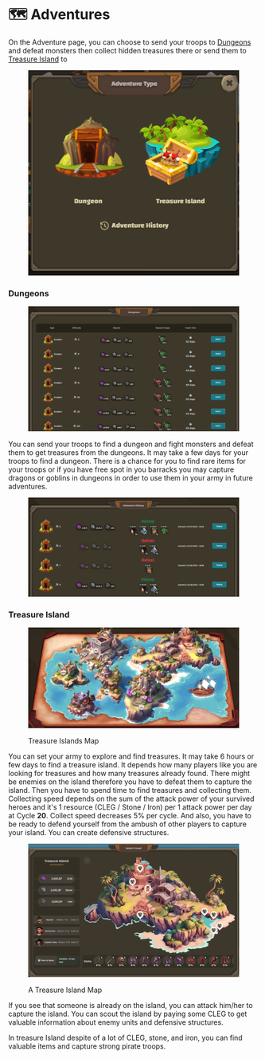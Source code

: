 # 🗺 Adventures

On the Adventure page, you can choose to send your troops to [Dungeons ](adventures.md#dungeons)and defeat monsters then collect hidden treasures there or send them to [Treasure Island](adventures.md#treasure-island) to

<figure><img src="../.gitbook/assets/image (2) (1).png" alt=""><figcaption></figcaption></figure>

### Dungeons

<figure><img src="../.gitbook/assets/image (4).png" alt=""><figcaption></figcaption></figure>

You can send your troops to find a dungeon and fight monsters and defeat them to get treasures from the dungeons. It may take a few days for your troops to find a dungeon. There is a chance for you to find rare items for your troops or if you have free spot in you barracks you may capture dragons or goblins in dungeons in order to use them in your army in future adventures.

<figure><img src="../.gitbook/assets/image (1) (2) (1).png" alt=""><figcaption></figcaption></figure>

### Treasure Island

<figure><img src="../.gitbook/assets/image (2).png" alt=""><figcaption><p>Treasure Islands Map</p></figcaption></figure>

You can set your army to explore and find treasures. It may take 6 hours or few days to find a treasure island. It depends how many players like you are looking for treasures and how many treasures already found. There might be enemies on the island therefore you have to defeat them to capture the island. Then you have to spend time to find treasures and collecting them. Collecting speed depends on the sum of the attack power of your survived heroes and it's 1 resource (CLEG / Stone / Iron) per 1 attack power per day at Cycle **20**. Collect speed decreases 5% per cycle. And also, you have to be ready to defend yourself from the ambush of other players to capture your island. You can create defensive structures.

<figure><img src="../.gitbook/assets/image (8).png" alt=""><figcaption><p>A Treasure Island Map</p></figcaption></figure>

If you see that someone is already on the island, you can attack him/her to capture the island. You can scout the island by paying some CLEG to get valuable information about enemy units and defensive structures.

In treasure Island despite of a lot of CLEG, stone, and iron, you can find valuable items and capture strong pirate troops.
